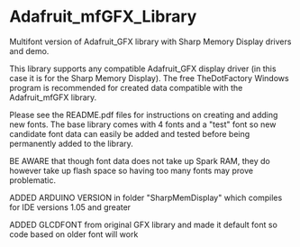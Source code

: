 Adafruit_mfGFX_Library
======================

Multifont version of Adafruit_GFX library with Sharp Memory Display drivers and demo.

This library supports any compatible Adafruit_GFX display driver (in this case it is for the Sharp Memory Display).  The free TheDotFactory Windows program is recommended for created data compatible with the Adafruit_mfGFX library.

Please see the README.pdf files for instructions on creating and adding new fonts.  The base library comes with 4 fonts and a "test" font so new candidate font data can easily be added and tested before being permanently added to the library.

BE AWARE that though font data does not take up Spark RAM, they do however take up flash space so having too many fonts may prove problematic.

ADDED ARDUINO VERSION in folder "SharpMemDisplay" which compiles for IDE versions 1.05 and greater

ADDED GLCDFONT from original GFX library and made it default font so code based on older font will work


